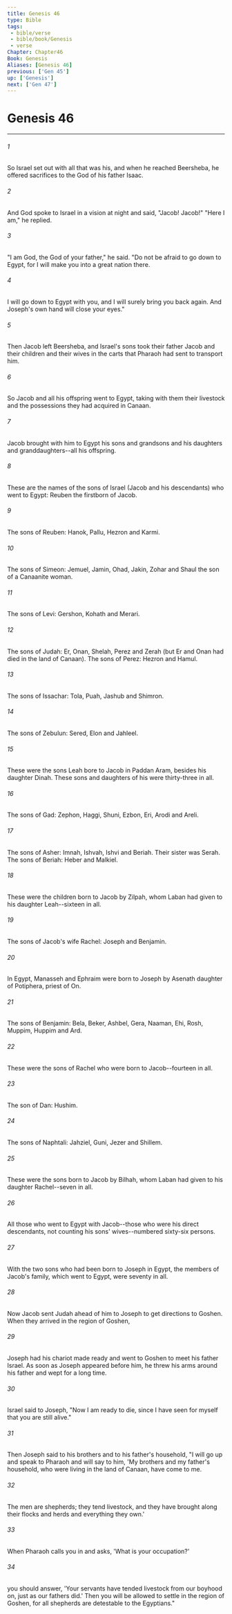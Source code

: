 ```yaml
---
title: Genesis 46
type: Bible
tags:
 - bible/verse
 - bible/book/Genesis
 - verse
Chapter: Chapter46
Book: Genesis
Aliases: [Genesis 46]
previous: ['Gen 45']
up: ['Genesis']
next: ['Gen 47']
---
```

# Genesis 46

***


###### 1 
So Israel set out with all that was his, and when he reached Beersheba, he offered sacrifices to the God of his father Isaac. 

###### 2 
And God spoke to Israel in a vision at night and said, "Jacob! Jacob!" "Here I am," he replied. 

###### 3 
"I am God, the God of your father," he said. "Do not be afraid to go down to Egypt, for I will make you into a great nation there. 

###### 4 
I will go down to Egypt with you, and I will surely bring you back again. And Joseph's own hand will close your eyes." 

###### 5 
Then Jacob left Beersheba, and Israel's sons took their father Jacob and their children and their wives in the carts that Pharaoh had sent to transport him. 

###### 6 
So Jacob and all his offspring went to Egypt, taking with them their livestock and the possessions they had acquired in Canaan. 

###### 7 
Jacob brought with him to Egypt his sons and grandsons and his daughters and granddaughters--all his offspring. 

###### 8 
These are the names of the sons of Israel (Jacob and his descendants) who went to Egypt: Reuben the firstborn of Jacob. 

###### 9 
The sons of Reuben: Hanok, Pallu, Hezron and Karmi. 

###### 10 
The sons of Simeon: Jemuel, Jamin, Ohad, Jakin, Zohar and Shaul the son of a Canaanite woman. 

###### 11 
The sons of Levi: Gershon, Kohath and Merari. 

###### 12 
The sons of Judah: Er, Onan, Shelah, Perez and Zerah (but Er and Onan had died in the land of Canaan). The sons of Perez: Hezron and Hamul. 

###### 13 
The sons of Issachar: Tola, Puah, Jashub and Shimron. 

###### 14 
The sons of Zebulun: Sered, Elon and Jahleel. 

###### 15 
These were the sons Leah bore to Jacob in Paddan Aram, besides his daughter Dinah. These sons and daughters of his were thirty-three in all. 

###### 16 
The sons of Gad: Zephon, Haggi, Shuni, Ezbon, Eri, Arodi and Areli. 

###### 17 
The sons of Asher: Imnah, Ishvah, Ishvi and Beriah. Their sister was Serah. The sons of Beriah: Heber and Malkiel. 

###### 18 
These were the children born to Jacob by Zilpah, whom Laban had given to his daughter Leah--sixteen in all. 

###### 19 
The sons of Jacob's wife Rachel: Joseph and Benjamin. 

###### 20 
In Egypt, Manasseh and Ephraim were born to Joseph by Asenath daughter of Potiphera, priest of On. 

###### 21 
The sons of Benjamin: Bela, Beker, Ashbel, Gera, Naaman, Ehi, Rosh, Muppim, Huppim and Ard. 

###### 22 
These were the sons of Rachel who were born to Jacob--fourteen in all. 

###### 23 
The son of Dan: Hushim. 

###### 24 
The sons of Naphtali: Jahziel, Guni, Jezer and Shillem. 

###### 25 
These were the sons born to Jacob by Bilhah, whom Laban had given to his daughter Rachel--seven in all. 

###### 26 
All those who went to Egypt with Jacob--those who were his direct descendants, not counting his sons' wives--numbered sixty-six persons. 

###### 27 
With the two sons who had been born to Joseph in Egypt, the members of Jacob's family, which went to Egypt, were seventy in all. 

###### 28 
Now Jacob sent Judah ahead of him to Joseph to get directions to Goshen. When they arrived in the region of Goshen, 

###### 29 
Joseph had his chariot made ready and went to Goshen to meet his father Israel. As soon as Joseph appeared before him, he threw his arms around his father and wept for a long time. 

###### 30 
Israel said to Joseph, "Now I am ready to die, since I have seen for myself that you are still alive." 

###### 31 
Then Joseph said to his brothers and to his father's household, "I will go up and speak to Pharaoh and will say to him, 'My brothers and my father's household, who were living in the land of Canaan, have come to me. 

###### 32 
The men are shepherds; they tend livestock, and they have brought along their flocks and herds and everything they own.' 

###### 33 
When Pharaoh calls you in and asks, 'What is your occupation?' 

###### 34 
you should answer, 'Your servants have tended livestock from our boyhood on, just as our fathers did.' Then you will be allowed to settle in the region of Goshen, for all shepherds are detestable to the Egyptians." 
